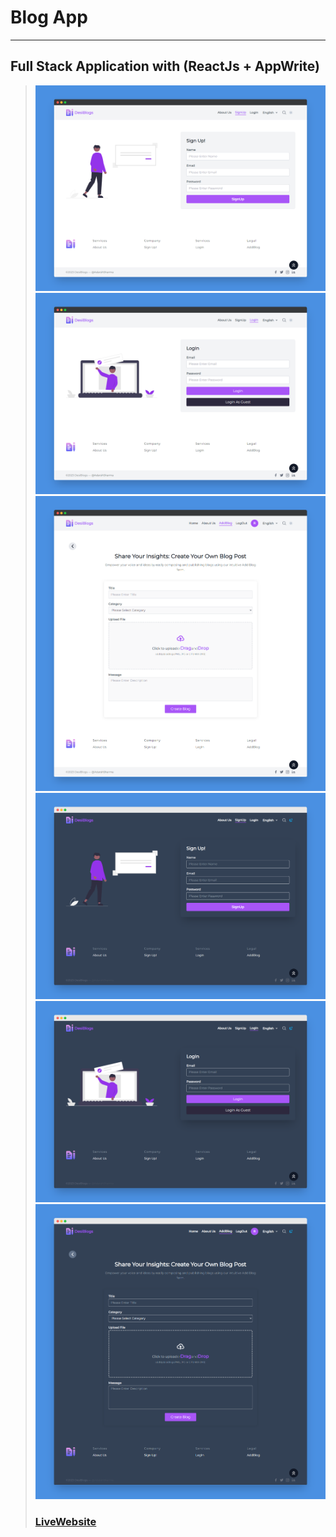 # Blog App
---
Full Stack Application with (ReactJs + AppWrite)
---
> ![Website](public/images/screenshotapp2.png)
> ![Website](public/images/screenshotapp3.png)
> ![Website](public/images/screenshotapp4.png)
> ![Website](public/images/screenshotapp9.png)
> ![Website](public/images/screenshotapp10.png)
> ![Website](public/images/screenshotapp11.png)
> ### [LiveWebsite](desiblogs.netlify.app)